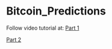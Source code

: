 # Bitcoin_Predictions

Follow video tutorial at:
[Part 1](https://youtu.be/cPlVS3VO-Gw)

[Part 2](https://youtu.be/HAbfeEDljaA)
